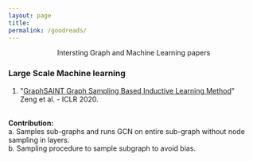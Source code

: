```yaml
---
layout: page
title: 
permalink: /goodreads/
---
```



<p align="center">
Intersting Graph and Machine Learning papers
</p>

### Large Scale Machine learning

1. "[GraphSAINT Graph Sampling Based Inductive Learning Method](www.openreview.net/pdf?id=BJe8pkHFwS)"
<br> Zeng et al. - ICLR 2020.
 <br>
  <b>Contribution:</b>
  <br>       a. Samples sub-graphs and runs GCN on entire sub-graph without node sampling in layers.
<br>         b. Sampling procedure to sample subgraph to avoid bias.
  

  
  
